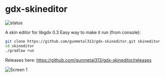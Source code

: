 gdx-skineditor
==============
![](https://drone.io/github.com/gunmetal313/gdx-skineditor/status.png "status")

A skin editor for libgdx 0.3
Easy way to make it run (from console):

```sh
git clone https://github.com/gunmetal313/gdx-skineditor.git skineditor
cd skineditor
./gradlew run
```

Releases here: https://github.com/gunmetal313/gdx-skineditor/releases


![](https://raw.githubusercontent.com/gunmetal313/gdx-skineditor/master/img/shots/img1.png "Screen 1")



